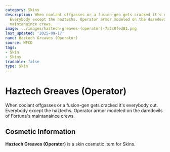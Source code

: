 ```yaml
---
category: Skins
description: When coolant offgasses or a fusion-gen gets cracked it's everybody out.
  Everybody except the haztechs. Operator armor modeled on the daredevils of Fortuna's
  maintanaince crews.
image: ../images/haztech-greaves-(operator)-7a3c0fed81.png
last_updated: '2025-09-17'
name: Haztech Greaves (Operator)
source: WFCD
tags:
- Skin
- Skins
tradable: false
type: Skin
---
```


# Haztech Greaves (Operator)

When coolant offgasses or a fusion-gen gets cracked it's everybody out. Everybody except the haztechs. Operator armor modeled on the daredevils of Fortuna's maintanaince crews.

## Cosmetic Information

**Haztech Greaves (Operator)** is a skin cosmetic item for Skins.

